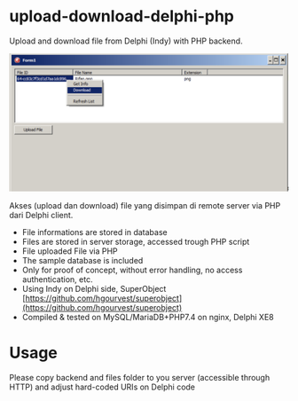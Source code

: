 # upload-download-delphi-php
Upload and download file from Delphi (Indy) with PHP backend.

![Screenshot](https://github.com/jokorivai/upload-download-delphi-php/blob/main/screenshot/Screenshot-2023-10-04-17.32.06.png?raw=true)

Akses (upload dan download) file yang disimpan di remote server via PHP dari Delphi client.

* File informations are stored in database
* Files are stored in server storage, accessed trough PHP script
* File uploaded File via PHP
* The sample database is included
* Only for proof of concept, without error handling, no access authentication, etc.
* Using Indy on Delphi side, SuperObject [https://github.com/hgourvest/superobject](https://github.com/hgourvest/superobject)
* Compiled & tested on MySQL/MariaDB+PHP7.4 on nginx, Delphi XE8

# Usage
Please copy backend and files folder to you server (accessible through HTTP) and adjust hard-coded URIs on Delphi code 
